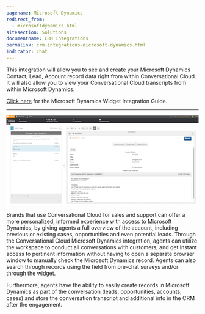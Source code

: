 ```yaml
---
pagename: Microsoft Dynamics
redirect_from:
  - microsoftdynamics.html
sitesection: Solutions
documentname: CRM Integrations
permalink: crm-integrations-microsoft-dynamics.html
indicator: chat
---
```


This integration will allow you to see and create your Microsoft Dynamics Contact, Lead, Account record data right from within Conversational Cloud. It will also allow you to view your Conversational Cloud transcripts from within Microsoft Dynamics.

<div class="inntertext configlink"><a href="assets/CRM_Widget_Microsoft_Dynamics_Admin_Guide_2019_v2.pdf" target="_blank">Click here</a> for the Microsoft Dynamics Widget Integration Guide.</div>

<hr class="solutionshr" />

<img src="img/archive/dynamics1.png"   alt="InAppOverview1">

Brands that use Conversational Cloud for sales and support can offer a more personalized, informed experience with access to Microsoft Dynamics, by giving agents a full overview of the account, including previous or existing cases, opportunities and even potential leads. Through the Conversational Cloud Microsoft Dynamics integration, agents can utilize the workspace to conduct all conversations with customers, and get instant access to pertinent information without having to open a separate browser window to manually check the Microsoft Dynamics record. Agents can also search through records using the field from pre-chat surveys and/or through the widget.

Furthermore, agents have the ability to easily create records in Microsoft Dynamics as part of the conversation (leads, opportunities, accounts, cases) and store the conversation transcript and additional info in the CRM after the engagement.
